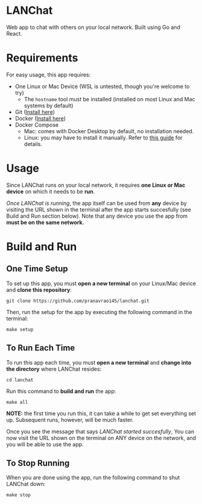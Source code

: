# LANChat

Web app to chat with others on your local network. Built using Go and React.

# Requirements

For easy usage, this app requires:

- One Linux or Mac Device (WSL is untested, though you're welcome to try)
  - The `hostname` tool must be installed (installed on most Linux and Mac
    systems by default)
- Git ([Install here](https://git-scm.com/book/en/v2/Getting-Started-Installing-Git))
- Docker ([Install here](https://docs.docker.com/get-docker/))
- Docker Compose
  - Mac: comes with Docker Desktop by default, no installation needed.
  - Linux: you may have to install it manually. Refer to [this
    guide](https://docs.docker.com/compose/install/compose-plugin/#installing-compose-on-linux-systems)
    for details.

# Usage

Since LANChat runs on your local network, it requires **one Linux or Mac
device** on which it needs to be **run**.

_Once LANChat is running_, the app itself can be used from **any** device by
visiting the URL shown in the terminal after the app starts succesfully (see
Build and Run section below). Note that any device you use the app from **must
be on the same network.**

# Build and Run

## One Time Setup

To set up this app, you must **open a new terminal** on your Linux/Mac device
and **clone this repository**:

```
git clone https://github.com/pranavrao145/lanchat.git
```

Then, run the setup for the app by executing the following command in the
terminal:

```
make setup
```

## To Run Each Time

To run this app each time, you must **open a new terminal** and **change into
the directory** where LANChat resides:

```
cd lanchat
```

Run this command to **build and run** the app:

```
make all
```

**NOTE:** the first time you run this, it can take a while to get set everything
set up. Subsequent runs, however, will be much faster.

Once you see the message that says _LANChat started succesfully_, You can now
visit the URL shown on the terminal on ANY device on the network, and you
will be able to use the app.

## To Stop Running

When you are done using the app, run the following command to shut LANChat down:

```
make stop
```

